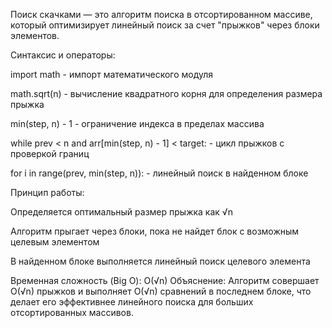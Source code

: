 Поиск скачками — это алгоритм поиска в отсортированном массиве, который оптимизирует линейный поиск за счет "прыжков" через блоки элементов.

Синтаксис и операторы:

import math - импорт математического модуля

math.sqrt(n) - вычисление квадратного корня для определения размера прыжка

min(step, n) - 1 - ограничение индекса в пределах массива

while prev < n and arr[min(step, n) - 1] < target: - цикл прыжков с проверкой границ

for i in range(prev, min(step, n)): - линейный поиск в найденном блоке

Принцип работы:

Определяется оптимальный размер прыжка как √n

Алгоритм прыгает через блоки, пока не найдет блок с возможным целевым элементом

В найденном блоке выполняется линейный поиск целевого элемента

Временная сложность (Big O): O(√n)
Объяснение: Алгоритм совершает O(√n) прыжков и выполняет O(√n) сравнений в последнем блоке, что делает его эффективнее линейного поиска для больших отсортированных массивов.

